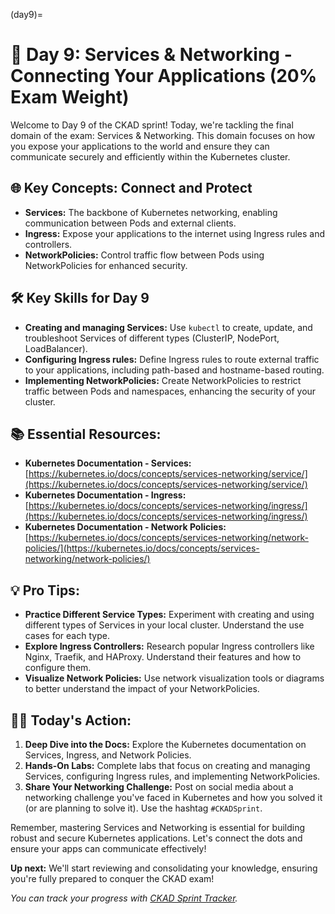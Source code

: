 (day9)=
# 🎯 Day 9: Services & Networking - Connecting Your Applications (20% Exam Weight)

Welcome to Day 9 of the CKAD sprint! Today, we're tackling the final domain of the exam: Services & Networking. This domain focuses on how you expose your applications to the world and ensure they can communicate securely and efficiently within the Kubernetes cluster.

## 🌐 Key Concepts: Connect and Protect

* **Services:** The backbone of Kubernetes networking, enabling communication between Pods and external clients.
* **Ingress:** Expose your applications to the internet using Ingress rules and controllers.
* **NetworkPolicies:** Control traffic flow between Pods using NetworkPolicies for enhanced security.

## 🛠️  Key Skills for Day 9

* **Creating and managing Services:** Use `kubectl` to create, update, and troubleshoot Services of different types (ClusterIP, NodePort, LoadBalancer).
* **Configuring Ingress rules:**  Define Ingress rules to route external traffic to your applications, including path-based and hostname-based routing.
* **Implementing NetworkPolicies:**  Create NetworkPolicies to restrict traffic between Pods and namespaces, enhancing the security of your cluster.

## 📚 Essential Resources:

* **Kubernetes Documentation - Services:** [https://kubernetes.io/docs/concepts/services-networking/service/](https://kubernetes.io/docs/concepts/services-networking/service/)
* **Kubernetes Documentation - Ingress:** [https://kubernetes.io/docs/concepts/services-networking/ingress/](https://kubernetes.io/docs/concepts/services-networking/ingress/)
* **Kubernetes Documentation - Network Policies:** [https://kubernetes.io/docs/concepts/services-networking/network-policies/](https://kubernetes.io/docs/concepts/services-networking/network-policies/)

## 💡  Pro Tips:

* **Practice Different Service Types:**  Experiment with creating and using different types of Services in your local cluster. Understand the use cases for each type.
* **Explore Ingress Controllers:**  Research popular Ingress controllers like Nginx, Traefik, and HAProxy. Understand their features and how to configure them.
* **Visualize Network Policies:**  Use network visualization tools or diagrams to better understand the impact of your NetworkPolicies.

## 🏋️‍♀️ Today's Action:

1. **Deep Dive into the Docs:**  Explore the Kubernetes documentation on Services, Ingress, and Network Policies.
2. **Hands-On Labs:**  Complete labs that focus on creating and managing Services, configuring Ingress rules, and implementing NetworkPolicies.
3. **Share Your Networking Challenge:** Post on social media about a networking challenge you've faced in Kubernetes and how you solved it (or are planning to solve it). Use the hashtag `#CKADSprint`.

Remember, mastering Services and Networking is essential for building robust and secure Kubernetes applications. Let's connect the dots and ensure your apps can communicate effectively!

**Up next:** We'll start reviewing and consolidating your knowledge, ensuring you're fully prepared to conquer the CKAD exam!


*You can track your progress with [CKAD Sprint Tracker](#tracker).*
